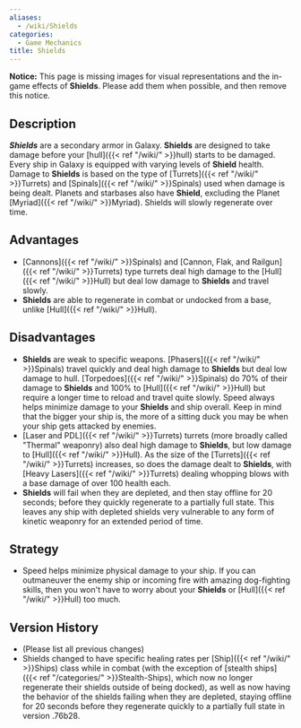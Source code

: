 ```yaml
---
aliases:
  - /wiki/Shields
categories:
  - Game Mechanics
title: Shields
---
```


**Notice:** This page is missing images for visual representations and the in-game effects of **Shields**. Please add them when possible, and then remove this notice.

## Description

**_Shields_** are a secondary armor in Galaxy. **Shields** are designed to take damage before your [hull]({{< ref "/wiki/" >}}hull) starts to be damaged. Every ship in Galaxy is equipped with varying levels of **Shield** health. Damage to **Shields** is based on the type of [Turrets]({{< ref "/wiki/" >}}Turrets) and [Spinals]({{< ref "/wiki/" >}}Spinals) used when damage is being dealt. Planets and starbases also have **Shield**, excluding the Planet [Myriad]({{< ref "/wiki/" >}}Myriad). Shields will slowly regenerate over time.

## Advantages

- [Cannons]({{< ref "/wiki/" >}}Spinals) and [Cannon, Flak, and Railgun]({{< ref "/wiki/" >}}Turrets) type turrets deal high damage to the [Hull]({{< ref "/wiki/" >}}Hull) but deal low damage to **Shields** and travel slowly.
- **Shields** are able to regenerate in combat or undocked from a base, unlike [Hull]({{< ref "/wiki/" >}}Hull).

## Disadvantages

- **Shields** are weak to specific weapons. [Phasers]({{< ref "/wiki/" >}}Spinals) travel quickly and deal high damage to **Shields** but deal low damage to hull. [Torpedoes]({{< ref "/wiki/" >}}Spinals) do 70% of their damage to **Shields** and 100% to [Hull]({{< ref "/wiki/" >}}Hull) but require a longer time to reload and travel quite slowly. Speed always helps minimize damage to your **Shields** and ship overall. Keep in mind that the bigger your ship is, the more of a sitting duck you may be when your ship gets attacked by enemies.
- [Laser and PDL]({{< ref "/wiki/" >}}Turrets) turrets (more broadly called "Thermal" weaponry) also deal high damage to **Shields**, but low damage to [Hull]({{< ref "/wiki/" >}}Hull). As the size of the [Turrets]({{< ref "/wiki/" >}}Turrets) increases, so does the damage dealt to **Shields**, with [Heavy Lasers]({{< ref "/wiki/" >}}Turrets) dealing whopping blows with a base damage of over 100 health each.
- **Shields** will fail when they are depleted, and then stay offline for 20 seconds; before they quickly regenerate to a partially full state. This leaves any ship with depleted shields very vulnerable to any form of kinetic weaponry for an extended period of time.

## Strategy

- Speed helps minimize physical damage to your ship. If you can outmaneuver the enemy ship or incoming fire with amazing dog-fighting skills, then you won't have to worry about your **Shields** or [Hull]({{< ref "/wiki/" >}}Hull) too much.

## Version History

- (Please list all previous changes)
- Shields changed to have specific healing rates per [Ship]({{< ref "/wiki/" >}}Ships) class while in combat (with the exception of [stealth ships]({{< ref "/categories/" >}}Stealth-Ships), which now no longer regenerate their shields outside of being docked), as well as now having the behavior of the shields failing when they are depleted, staying offline for 20 seconds before they regenerate quickly to a partially full state in version .76b28.
